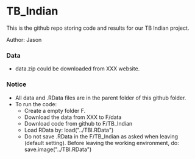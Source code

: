# TB_Indian

This is the github repo storing code and results for our TB Indian project. 

Author:  Jason 

### Data
* data.zip could be downloaded from XXX website. 

### Notice
* All data and .RData files are in the parent folder of this github folder. 
* To run the code: 
	* Create a empty folder F. 
	* Download the data from XXX to F/data
	* Download code from github to F/TB_Indian
	* Load RData by: load("../TBI.RData")
	* Do not save .RData in the F/TB_Indian as asked when leaving (default setting). Before leaving the working environment, do: save.image("../TBI.RData")
